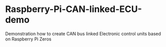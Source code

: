 # Raspberry-Pi-CAN-linked-ECU-demo
Demonstration how to create CAN bus linked Electronic control units based on Raspberry Pi Zeros
